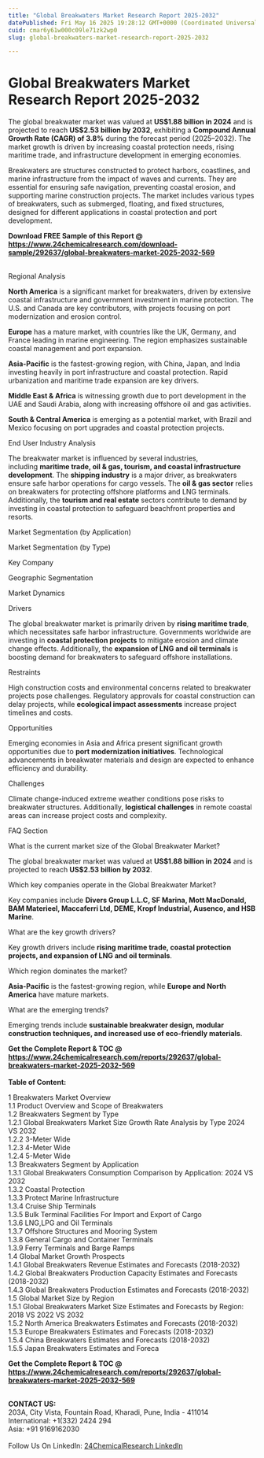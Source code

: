 ```yaml
---
title: "Global Breakwaters Market Research Report 2025-2032"
datePublished: Fri May 16 2025 19:28:12 GMT+0000 (Coordinated Universal Time)
cuid: cmar6y61w000c09le71zk2wp0
slug: global-breakwaters-market-research-report-2025-2032

---
```


# Global Breakwaters Market Research Report 2025-2032

<p>The global breakwater market was valued at <strong>US$1.88 billion in 2024</strong> and is projected to reach <strong>US$2.53 billion by 2032</strong>, exhibiting a <strong>Compound Annual Growth Rate (CAGR) of 3.8%</strong> during the forecast period (2025–2032). The market growth is driven by increasing coastal protection needs, rising maritime trade, and infrastructure development in emerging economies.</p><p>
</p><p>Breakwaters are structures constructed to protect harbors, coastlines, and marine infrastructure from the impact of waves and currents. They are essential for ensuring safe navigation, preventing coastal erosion, and supporting marine construction projects. The market includes various types of breakwaters, such as submerged, floating, and fixed structures, designed for different applications in coastal protection and port development.</p><div><b>Download FREE Sample of this Report @ 
            <a href="https://www.24chemicalresearch.com/download-sample/292637/global-breakwaters-market-2025-2032-569">
            https://www.24chemicalresearch.com/download-sample/292637/global-breakwaters-market-2025-2032-569</a></b></div><br><p>
Regional Analysis</p><p>
</p><p><strong>North America</strong> is a significant market for breakwaters, driven by extensive coastal infrastructure and government investment in marine protection. The U.S. and Canada are key contributors, with projects focusing on port modernization and erosion control.</p><p>
</p><p><strong>Europe</strong> has a mature market, with countries like the UK, Germany, and France leading in marine engineering. The region emphasizes sustainable coastal management and port expansion.</p><p>
</p><p><strong>Asia-Pacific</strong> is the fastest-growing region, with China, Japan, and India investing heavily in port infrastructure and coastal protection. Rapid urbanization and maritime trade expansion are key drivers.</p><p>
</p><p><strong>Middle East &amp; Africa</strong> is witnessing growth due to port development in the UAE and Saudi Arabia, along with increasing offshore oil and gas activities.</p><p>
</p><p><strong>South &amp; Central America</strong> is emerging as a potential market, with Brazil and Mexico focusing on port upgrades and coastal protection projects.</p><p>
End User Industry Analysis</p><p>
</p><p>The breakwater market is influenced by several industries, including <strong>maritime trade, oil &amp; gas, tourism, and coastal infrastructure development</strong>. The <strong>shipping industry</strong> is a major driver, as breakwaters ensure safe harbor operations for cargo vessels. The <strong>oil &amp; gas sector</strong> relies on breakwaters for protecting offshore platforms and LNG terminals. Additionally, the <strong>tourism and real estate</strong> sectors contribute to demand by investing in coastal protection to safeguard beachfront properties and resorts.</p><p>
Market Segmentation (by Application)</p><p>
</p><p>
Market Segmentation (by Type)</p><p>
</p><p>
Key Company</p><p>
</p><p>
Geographic Segmentation</p><p>
</p><p>
Market Dynamics</p><p>
Drivers</p><p>
</p><p>The global breakwater market is primarily driven by <strong>rising maritime trade</strong>, which necessitates safe harbor infrastructure. Governments worldwide are investing in <strong>coastal protection projects</strong> to mitigate erosion and climate change effects. Additionally, the <strong>expansion of LNG and oil terminals</strong> is boosting demand for breakwaters to safeguard offshore installations.</p><p>
Restraints</p><p>
</p><p>High construction costs and environmental concerns related to breakwater projects pose challenges. Regulatory approvals for coastal construction can delay projects, while <strong>ecological impact assessments</strong> increase project timelines and costs.</p><p>
Opportunities</p><p>
</p><p>Emerging economies in Asia and Africa present significant growth opportunities due to <strong>port modernization initiatives</strong>. Technological advancements in breakwater materials and design are expected to enhance efficiency and durability.</p><p>
Challenges</p><p>
</p><p>Climate change-induced extreme weather conditions pose risks to breakwater structures. Additionally, <strong>logistical challenges</strong> in remote coastal areas can increase project costs and complexity.</p><p>
FAQ Section</p><p>
What is the current market size of the Global Breakwater Market?</p><p>
</p><p>The global breakwater market was valued at <strong>US$1.88 billion in 2024</strong> and is projected to reach <strong>US$2.53 billion by 2032</strong>.</p><p>
Which key companies operate in the Global Breakwater Market?</p><p>
</p><p>Key companies include <strong>Divers Group L.L.C, SF Marina, Mott MacDonald, BAM Materieel, Maccaferri Ltd, DEME, Kropf Industrial, Ausenco, and HSB Marine</strong>.</p><p>
What are the key growth drivers?</p><p>
</p><p>Key growth drivers include <strong>rising maritime trade, coastal protection projects, and expansion of LNG and oil terminals</strong>.</p><p>
Which region dominates the market?</p><p>
</p><p><strong>Asia-Pacific</strong> is the fastest-growing region, while <strong>Europe and North America</strong> have mature markets.</p><p>
What are the emerging trends?</p><p>
</p><p>Emerging trends include <strong>sustainable breakwater design, modular construction techniques, and increased use of eco-friendly materials</strong>.</p>

<div><b>Get the Complete Report & TOC @ 
            <a href="https://www.24chemicalresearch.com/reports/292637/global-breakwaters-market-2025-2032-569">
            https://www.24chemicalresearch.com/reports/292637/global-breakwaters-market-2025-2032-569</a></b></div><br>
            <b>Table of Content:</b><p>1 Breakwaters Market Overview<br />
    1.1 Product Overview and Scope of Breakwaters<br />
    1.2 Breakwaters Segment by Type<br />
        1.2.1 Global Breakwaters Market Size Growth Rate Analysis by Type 2024 VS 2032<br />
        1.2.2 3-Meter Wide<br />
        1.2.3 4-Meter Wide<br />
        1.2.4 5-Meter Wide<br />
    1.3 Breakwaters Segment by Application<br />
        1.3.1 Global Breakwaters Consumption Comparison by Application: 2024 VS 2032<br />
        1.3.2 Coastal Protection<br />
        1.3.3 Protect Marine Infrastructure<br />
        1.3.4 Cruise Ship Terminals<br />
        1.3.5 Bulk Terminal Facilities For Import and Export of Cargo<br />
        1.3.6 LNG,LPG and Oil Terminals<br />
        1.3.7 Offshore Structures and Mooring System<br />
        1.3.8 General Cargo and Container Terminals<br />
        1.3.9 Ferry Terminals and Barge Ramps<br />
    1.4 Global Market Growth Prospects<br />
        1.4.1 Global Breakwaters Revenue Estimates and Forecasts (2018-2032)<br />
        1.4.2 Global Breakwaters Production Capacity Estimates and Forecasts (2018-2032)<br />
        1.4.3 Global Breakwaters Production Estimates and Forecasts (2018-2032)<br />
    1.5 Global Market Size by Region<br />
        1.5.1 Global Breakwaters Market Size Estimates and Forecasts by Region: 2018 VS 2022 VS 2032<br />
        1.5.2 North America Breakwaters Estimates and Forecasts (2018-2032)<br />
        1.5.3 Europe Breakwaters Estimates and Forecasts (2018-2032)<br />
        1.5.4 China Breakwaters Estimates and Forecasts (2018-2032)<br />
        1.5.5 Japan Breakwaters Estimates and Foreca</p>

<div><b>Get the Complete Report & TOC @ 
            <a href="https://www.24chemicalresearch.com/reports/292637/global-breakwaters-market-2025-2032-569">
            https://www.24chemicalresearch.com/reports/292637/global-breakwaters-market-2025-2032-569</a></b></div><br>

<b>CONTACT US:</b><br>
            203A, City Vista, Fountain Road, Kharadi, Pune, India - 411014<br>
            International: +1(332) 2424 294<br>
            Asia: +91 9169162030 <br><br>
            Follow Us On LinkedIn: <a href="https://www.linkedin.com/company/24chemicalresearch/">24ChemicalResearch LinkedIn</a>